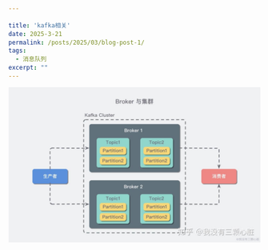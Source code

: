 ```yaml
---

title: 'kafka相关'
date: 2025-3-21
permalink: /posts/2025/03/blog-post-1/
tags:
  - 消息队列
excerpt: "" 
---
```




![](.\static\kafka结构.jpg)
